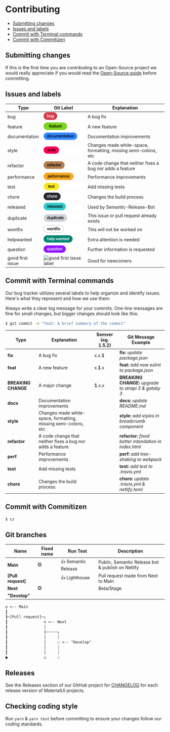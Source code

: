 # Contributing

- [Submitting changes](#submitting-changes)
- [Issues and labels](#issues-and-labels)
- [Commit with Terminal commands](commit-with-terminal-commands)
- [Commit with Commitizen](#commit-with-commitizen)

## Submitting changes

If this is the first time you are contributing to an Open-Source project we would really appreciate if you would read the [Open-Source.guide](https://opensource.guide/) before committing.

## Issues and labels

| Type             | Git Label                                                      | Explanation                                                    |
| ---------------- | -------------------------------------------------------------- | -------------------------------------------------------------- |
| bug              | ![bug label](docs/img/label-bug.svg)                           | A bug fix                                                      |
| feature          | ![feature label](docs/img/label-feature.svg)                   | A new feature                                                  |
| documentation    | ![documentation label](docs/img/label-documentation.svg)       | Documentation improvements                                     |
| style            | ![style label](docs/img/label-style.svg)                       | Changes made white-space, formatting, missing semi-colons, etc |
| refactor         | ![refactor label](docs/img/label-refactor.svg)                 | A code change that neither fixes a bug nor adds a feature      |
| performance      | ![performance label](docs/img/label-performance.svg)           | Performance improvements                                       |
| test             | ![test label](docs/img/label-test.svg)                         | Add missing tests                                              |
| chore            | ![chore label](docs/img/label-chore.svg)                       | Changes the build process                                      |
| released         | ![released label](docs/img/label-released.svg)                 | Used by Semantic-Release-Bot                                   |
| duplicate        | ![duplicate label](docs/img/label-duplicate.svg)               | This issue or pull request already exists                      |
| wontfix          | ![won't fix label](docs/img/label-wontfix.svg)                 | This will not be worked on                                     |
| helpwanted       | ![help wanted label](docs/img/label-help-wanted.svg)           | Extra attention is needed                                      |
| question         | ![question label](docs/img/label-question.svg)                 | Further information is requested                               |
| good first issue | ![good first issue label](docs/img/label-good-first-issue.svg) | Good for newcomers                                             |

## Commit with Terminal commands

Our bug tracker utilizes several labels to help organize and identify issues. Here's what they represent and how we use them:

Always write a clear log message for your commits. One-line messages are fine for small changes, but bigger changes should look like this:

```sh
$ git commit -m "feat: A brief summary of the commit"
```

| Type                | Explanation                                                    | Semver (eg. 1.5.2) | Git Message Example                                    |
| ------------------- | -------------------------------------------------------------- | ------------------ | ------------------------------------------------------ |
| **fix**             | A bug fix                                                      | x.x.**1**          | **fix:** _update package.json_                         |
| **feat**            | A new feature                                                  | x.**1**.x          | **feat:** _add new eslint to package.json_             |
| **BREAKING CHANGE** | A major change                                                 | **1**.x.x          | **BREAKING CHANGE:** _upgrade to strapi 3 & gatsby 3_  |
| **docs**            | Documentation improvements                                     |                    | **docs:** _update README.md_                           |
| **style**           | Changes made white-space, formatting, missing semi-colons, etc |                    | **style:** _add styles in breadcrumb component_        |
| **refactor**        | A code change that neither fixes a bug nor adds a feature      |                    | **refactor:** _fixed better intendation in index.html_ |
| **perf**            | Performance improvements                                       |                    | **perf:** _add tree-shaking to webpack_                |
| **test**            | Add missing tests                                              |                    | **test:** _add test to .travis.yml_                    |
| **chore**           | Changes the build process                                      |                    | **chore:** _update .travis.yml & netlify.toml_         |

## Commit with Commitizen

```sh
$ cz
```

## Git branches

| Name               | Fixed name | Run Test            | Description                                       |
| ------------------ | ---------- | ------------------- | ------------------------------------------------- |
| **Main**           | ❎         | 👍 Semantic Release | Public, Semantic Release bot & publish on Netlify |
| **[Pull request]** |            | 👍 Lighthouse       | Pull request made from Next to Main               |
| **Next**           | ❎         |                     | Beta/Stage                                        |
| **"Develop"**      |            |                     |                                                   |

```text
◎ <-- Main
┃
┠─[Pull request]─╮
┃                ⊙ <-- Next
┃                │
┃                ├┄┄┄┄┄╮
┃                │     ┆
┃                │     ◌ <-- "Develop"
┃                │     ┆
┃                │     ┆
●                ○     ◌
```

## Releases

See the Releases section of our GitHub project for [CHANGELOG](https://github.com/bromso/school-frontend/blob/main/CHANGELOG.md) for each release version of MaterialUI projects.

## Checking coding style

Run `yarn` & `yarn test` before committing to ensure your changes follow our coding standards.
